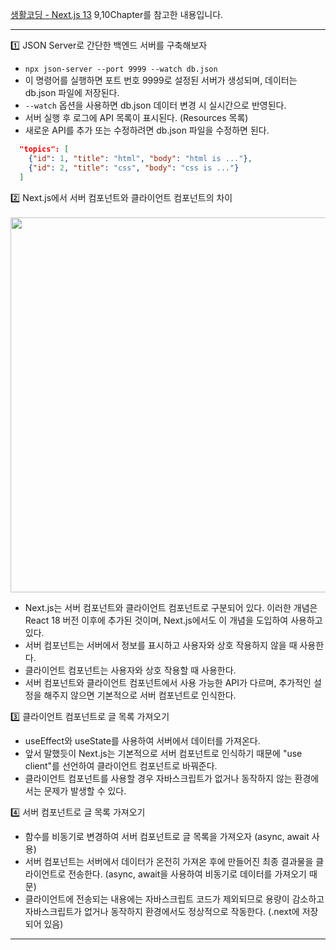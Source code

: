 [생활코딩 - Next.js 13](https://www.youtube.com/playlist?list=PLuHgQVnccGMCwxXsQuEoG-JJ7RlwtNdwJ) 9,10Chapter를 참고한 내용입니다. <br>

---

1️⃣ JSON Server로 간단한 백엔드 서버를 구축해보자
- `npx json-server --port 9999 --watch db.json`
- 이 명령어를 실행하면 포트 번호 9999로 설정된 서버가 생성되며, 데이터는 db.json 파일에 저장된다.
- `--watch` 옵션을 사용하면 db.json 데이터 변경 시 실시간으로 반영된다.
- 서버 실행 후 로그에 API 목록이 표시된다. (Resources 목록)
- 새로운 API를 추가 또는 수정하려면 db.json 파일을 수정하면 된다.
```json
  "topics": [
    {"id": 1, "title": "html", "body": "html is ..."},
    {"id": 2, "title": "css", "body": "css is ..."}
  ]
```

2️⃣ Next.js에서 서버 컴포넌트와 클라이언트 컴포넌트의 차이 <br> <br>
<img style="width:600px;" src="https://github.com/zzeri1008/TIL/assets/142401247/578296c7-b834-4c89-a8b1-9bef376e857d" >
- Next.js는 서버 컴포넌트와 클라이언트 컴포넌트로 구분되어 있다. 이러한 개념은 React 18 버전 이후에 추가된 것이며, Next.js에서도 이 개념을 도입하여 사용하고 있다.
- 서버 컴포넌트는 서버에서 정보를 표시하고 사용자와 상호 작용하지 않을 때 사용한다.
- 클라이언트 컴포넌트는 사용자와 상호 작용할 때 사용한다.
- 서버 컴포넌트와 클라이언트 컴포넌트에서 사용 가능한 API가 다르며, 추가적인 설정을 해주지 않으면 기본적으로 서버 컴포넌트로 인식한다.

3️⃣ 클라이언트 컴포넌트로 글 목록 가져오기
- useEffect와 useState를 사용하여 서버에서 데이터를 가져온다.
- 앞서 말했듯이 Next.js는 기본적으로 서버 컴포넌트로 인식하기 때문에 "use client"를 선언하여 클라이언트 컴포넌트로 바꿔준다.
- 클라이언트 컴포넌트를 사용할 경우 자바스크립트가 없거나 동작하지 않는 환경에서는 문제가 발생할 수 있다.

4️⃣ 서버 컴포넌트로 글 목록 가져오기
- 함수를 비동기로 변경하여 서버 컴포넌트로 글 목록을 가져오자 (async, await 사용)
- 서버 컴포넌트는 서버에서 데이터가 온전히 가져온 후에 만들어진 최종 결과물을 클라이언트로 전송한다. (async, await을 사용하여 비동기로 데이터를 가져오기 때문)
- 클라이언트에 전송되는 내용에는 자바스크립트 코드가 제외되므로 용량이 감소하고 자바스크립트가 없거나 동작하지 환경에서도 정상적으로 작동한다. (.next에 저장되어 있음)

---
